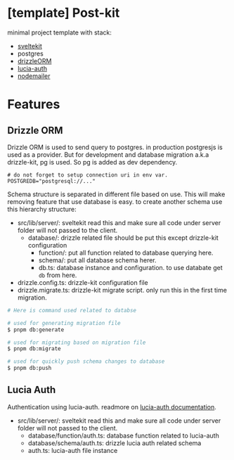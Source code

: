 # [template] Post-kit

minimal project template with stack:

- [sveltekit](https://kit.svelte.dev)
- postgres
- [drizzleORM](https://orm.drizzle.team)
- [lucia-auth](https://lucia-auth.com)
- [nodemailer](https://nodemailer.com/about/)

# Features

## Drizzle ORM

Drizzle ORM is used to send query to postgres. in production postgresjs is used as a provider. But for development and database migration a.k.a drizzle-kit, pg is used. So pg is added as dev dependency.

```
# do not forget to setup connection uri in env var.
POSTGREDB="postgresql://..."
```

Schema structure is separated in different file based on use. This will make removing feature that use database is easy. to create another schema use this hierarchy structure:

- src/lib/server/: sveltekit read this and make sure all code under server folder will not passed to the client.
  - database/: drizzle related file should be put this except drizzle-kit configuration
    - function/: put all function related to database querying here.
    - schema/: put all database schema herer.
    - db.ts: database instance and configuration. to use databate get `db` from here.
- drizzle.config.ts: drizzle-kit configuration file
- drizzle.migrate.ts: drizzle-kit migrate script. only run this in the first time migration.

``` bash
# Here is command used related to databse

# used for generating migration file
$ pnpm db:generate

# used for migrating based on migration file
$ pnpm db:migrate

# used for quickly push schema changes to database
$ pnpm db:push
```

## Lucia Auth

Authentication using lucia-auth. readmore on [lucia-auth documentation](https://lucia-auth.com/getting-started/).

- src/lib/server/: sveltekit read this and make sure all code under server folder will not passed to the client.
  - database/function/auth.ts: database function related to lucia-auth
  - database/schema/auth.ts: drizzle lucia auth related schema
  - auth.ts: lucia-auth file instance